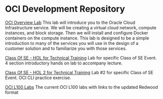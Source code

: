 # OCI Development Repository


[OCI Overview Lab](https://github.com/dankingsley001/oci-dev/tree/master/OCI_Overview_HOL)
This lab will introduce you to the Oracle Cloud Infrastructure service.  We will be creating a virtual cloud network, compute instances, and block storage.  Then we will install and configure Docker containers on the compute instance.   This lab is designed to be a simple introduction to many of the services you will use in the design of a customer solution and to familiarize you with those services.

[Class Of SE - HOL for Technical Training](https://github.com/dankingsley001/oci-dev/tree/master/Class-Of-HOL-01)
Lab for specific Class of SE Event.  4 section introductory hands on lab to accompany lecture.

[Class Of SE - HOL 2 for Technical Training](https://github.com/dankingsley001/oci-dev/tree/master/Class-Of-HOL-02)
Lab #2 for specific Class of SE Event.  OCI CLI practice exercise.

[OCI L100 Labs](https://github.com/dankingsley001/oci-dev/tree/master/L100-LAB)
The current OCI L100 labs with links to the updated Redwood format

